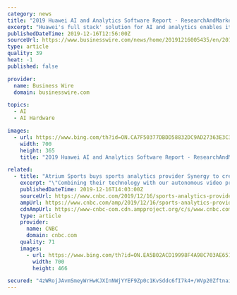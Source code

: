 ```yaml
---
category: news
title: "2019 Huawei AI and Analytics Software Report - ResearchAndMarkets.com"
excerpt: "Huawei's full stack' solution for AI and analytics enables its customers to have a 100% Huawei-made hardware stack, including chip-level components, big data platforms, a development tool for generating insights and a governance framework for the delivery of AI for data insights into applications and processes. Key Topics Covered: For more ..."
publishedDateTime: 2019-12-16T12:56:00Z
sourceUrl: https://www.businesswire.com/news/home/20191216005435/en/2019-Huawei-AI-Analytics-Software-Report--
type: article
quality: 39
heat: -1
published: false

provider:
  name: Business Wire
  domain: businesswire.com

topics:
  - AI
  - AI Hardware

images:
  - url: https://www.bing.com/th?id=ON.CA7F50377DBDD58832DC9AD27363E3C3
    width: 700
    height: 365
    title: "2019 Huawei AI and Analytics Software Report - ResearchAndMarkets.com"

related:
  - title: "Atrium Sports buys sports analytics provider Synergy to create $100 million sports data and AI company"
    excerpt: "\"Combining their technology with our autonomous video production creates exciting opportunities to simplify workflow for coaches and analysts and accelerates the development of how AI can benefit sports.\" The deal would include an additional $60 million backed by Eldridge Industries, Elysian Park Ventures, Atrium executives and Atrium and ..."
    publishedDateTime: 2019-12-16T14:03:00Z
    sourceUrl: https://www.cnbc.com/2019/12/16/sports-analytics-provider-synergy-purchased-by-atrium-sports.html
    ampUrl: https://www.cnbc.com/amp/2019/12/16/sports-analytics-provider-synergy-purchased-by-atrium-sports.html
    cdnAmpUrl: https://www-cnbc-com.cdn.ampproject.org/c/s/www.cnbc.com/amp/2019/12/16/sports-analytics-provider-synergy-purchased-by-atrium-sports.html
    type: article
    provider:
      name: CNBC
      domain: cnbc.com
    quality: 71
    images:
      - url: https://www.bing.com/th?id=ON.EA5B02ACD19998F4A98C703AE651A803
        width: 700
        height: 466

secured: "4zWRojJAvmSmeyWrHwKJXInNWjYYEF9Zp0c1KvSddc6fI7k4+/WVp20ZftnaixZ5w0ZTcS6XIuzdWptyPNAhjic0PRp2vJIrDa6A5pwnPvljfOyqjXNtjbBZAbfyPKRO9e4WcNoiL26GBCZQwSibmvFEhrtm1PWZaK5ZimQbgOnQo4BI61UjOz5L9Wumkfnp4VwkjoSsDeUpqRap4qHZPS/Cn1lXGOZ9m9CG/KwJU73fUs29bkllxjPHIpYEFIaLXgdL2FqA75GEKRTmIPpRLg==;0iZFB48wQZKEPp54nVKn3A=="
---
```


